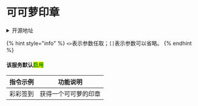 # 可可萝印章

<details>

<summary>开源地址</summary>

Hoshino原生功能

</details>

{% hint style="info" %}
`<>`表示参数任取；`[]`表示参数可以省略。
{% endhint %}

#### 该服务默认<mark style="color:green;">启用</mark>

| 指令示例 | 功能说明       |
| ---- | ---------- |
| 彩彩签到 | 获得一个可可萝的印章 |
